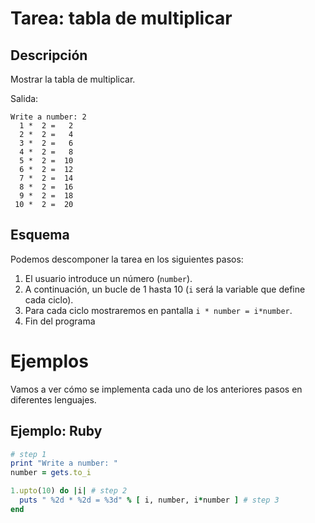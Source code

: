 
# Tarea: tabla de multiplicar

## Descripción

Mostrar la tabla de multiplicar.

Salida:
```
Write a number: 2
  1 *  2 =   2
  2 *  2 =   4
  3 *  2 =   6
  4 *  2 =   8
  5 *  2 =  10
  6 *  2 =  12
  7 *  2 =  14
  8 *  2 =  16
  9 *  2 =  18
 10 *  2 =  20
```

## Esquema

Podemos descomponer la tarea en los siguientes pasos:
1. El usuario introduce un número (`number`).
2. A continuación, un bucle de 1 hasta 10 (`i` será la variable que define cada ciclo).
3. Para cada ciclo mostraremos en pantalla `i * number = i*number`.
4. Fin del programa

# Ejemplos

Vamos a ver cómo se implementa cada uno de los anteriores pasos en diferentes lenguajes.

## Ejemplo: Ruby

```ruby
# step 1
print "Write a number: "
number = gets.to_i

1.upto(10) do |i| # step 2
  puts " %2d * %2d = %3d" % [ i, number, i*number ] # step 3
end
```
